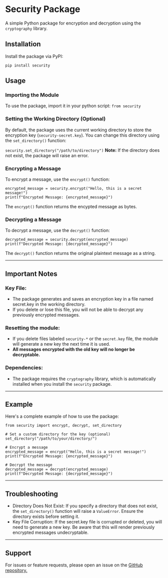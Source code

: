 # Security Package

A simple Python package for encryption and decryption using the `cryptography` library.

## Installation

Install the package via PyPI:

`pip install security`

## Usage

### Importing the Module
To use the package, import it in your python script:
`from security`

### Setting the Working Directory (Optional)
By default, the package uses the current working directory to store the encryption key (`security-secret.key`).
You can change this directory using the `set_directory()` function:

`security.set_directory("/path/to/directory")`
**Note:** If the directory does not exist, the package will raise an error.

### Encrypting a Message
To encrypt a message, use the `encrypt()` function:
```
encrypted_message = security.encrypt("Hello, this is a secret message!")
print(f"Encrypted Message: {encrypted_message}")
```
The `encrypt()` function returns the encypted message as bytes.

### Decrypting a Message
To decrypt a message, use the `decrypt()` function:
```
decrypted_message = security.decrypt(encrypted_message)
print(f"Decrypted Message: {decrypted_message}")
```
The `decrypt()` function returns the original plaintext message as a string.
<hr>

## Important Notes

### Key File:
- The package generates and saves an encryption key in a file named secret.key in the working directory.
- If you delete or lose this file, you will not be able to decrypt any previously encrypted messages.

### Resetting the module:
- If you delete files labeled `security-*` or the `secret.key` file, the module will generate a new key the next time it is used.
- **All messages encrypted with the old key will no longer be decryptable.**

### Dependencies:
- The package requires the `cryptography` library, which is automatically installed when you install the `security` package.

<hr>

## Example
Here's a complete example of how to use the package:
```
from security import encrypt, decrypt, set_directory

# Set a custom directory for the key (optional)
set_directory("/path/to/your/directory/")

# Encrypt a message
encrypted_message = encrypt("Hello, this is a secret message!")
print(f"Encrypted Message: {encrypted_message}")

# Decrypt the message
decrypted_message = decrypt(encrypted_message)
print(f"Decrypted Message: {decrypted_message}")
```

<hr>

## Troubleshooting
- Directory Does Not Exist:
    If you specify a directory that does not exist, the `set_directory()` function will raise a `ValueError`. Ensure the directory exists before setting it.
- Key File Corruption:
    If the secret.key file is corrupted or deleted, you will need to generate a new key. Be aware that this will render previously encrypted messages undecryptable.

<hr>

##  Support
For issues or feature requests, please open an issue on the [GitHub repository.](https://github.com/EliMontgomer-y/security)

